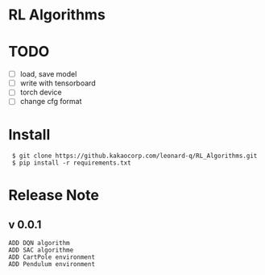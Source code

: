 # RL Algorithms

# TODO
 - [ ] load, save model
 - [ ] write with tensorboard
 - [ ] torch device 
 - [ ] change cfg format

# Install
  
```
 $ git clone https://github.kakaocorp.com/leonard-q/RL_Algorithms.git  
 $ pip install -r requirements.txt  
```

# Release Note
## v 0.0.1
    ADD DQN algorithm
    ADD SAC algorithme
    ADD CartPole environment
    ADD Pendulum environment